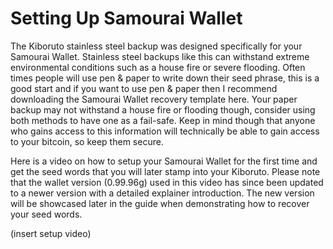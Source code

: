 # Setting Up Samourai Wallet

The Kiboruto stainless steel backup was designed specifically for your Samourai Wallet. Stainless steel backups like this can withstand extreme environmental conditions such as a house fire or severe flooding. Often times people will use pen & paper to write down their seed phrase, this is a good start and if you want to use pen & paper then I recommend downloading the Samourai Wallet recovery template here. Your paper backup may not withstand a house fire or flooding though, consider using both methods to have one as a fail-safe. Keep in mind though that anyone who gains access to this information will technically be able to gain access to your bitcoin, so keep them secure.

Here is a video on how to setup your Samourai Wallet for the first time and get the seed words that you will later stamp into your Kiboruto. Please note that the wallet version (0.99.96g) used in this video has since been updated to a newer version with a detailed explainer introduction. The new version will be showcased later in the guide when demonstrating how to recover your seed words. 

(insert setup video)

